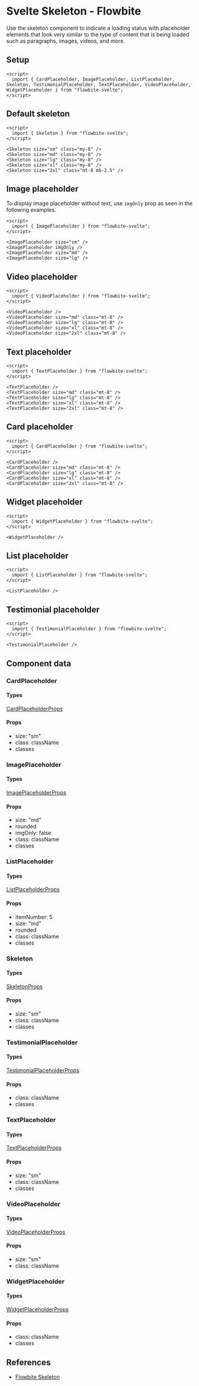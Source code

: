 # Svelte Skeleton - Flowbite


Use the skeleton component to indicate a loading status with placeholder elements that look very similar to the type of content that is being loaded such as paragraphs, images, videos, and more.

## Setup

```svelte
<script>
  import { CardPlaceholder, ImagePlaceholder, ListPlaceholder, Skeleton, TestimonialPlaceholder, TextPlaceholder, VideoPlaceholder, WidgetPlaceholder } from "flowbite-svelte";
</script>
```

## Default skeleton

```svelte
<script>
  import { Skeleton } from "flowbite-svelte";
</script>

<Skeleton size="sm" class="my-8" />
<Skeleton size="md" class="my-8" />
<Skeleton size="lg" class="my-8" />
<Skeleton size="xl" class="my-8" />
<Skeleton size="2xl" class="mt-8 mb-2.5" />
```

## Image placeholder

To display image placeholder without text, use `imgOnly` prop as seen in the following examples.

```svelte
<script>
  import { ImagePlaceholder } from "flowbite-svelte";
</script>

<ImagePlaceholder size="sm" />
<ImagePlaceholder imgOnly />
<ImagePlaceholder size="md" />
<ImagePlaceholder size="lg" />
```

## Video placeholder

```svelte
<script>
  import { VideoPlaceholder } from "flowbite-svelte";
</script>

<VideoPlaceholder />
<VideoPlaceholder size="md" class="mt-8" />
<VideoPlaceholder size="lg" class="mt-8" />
<VideoPlaceholder size="xl" class="mt-8" />
<VideoPlaceholder size="2xl" class="mt-8" />
```

## Text placeholder

```svelte
<script>
  import { TextPlaceholder } from "flowbite-svelte";
</script>

<TextPlaceholder />
<TextPlaceholder size="md" class="mt-8" />
<TextPlaceholder size="lg" class="mt-8" />
<TextPlaceholder size="xl" class="mt-8" />
<TextPlaceholder size="2xl" class="mt-8" />
```

## Card placeholder

```svelte
<script>
  import { CardPlaceholder } from "flowbite-svelte";
</script>

<CardPlaceholder />
<CardPlaceholder size="md" class="mt-8" />
<CardPlaceholder size="lg" class="mt-8" />
<CardPlaceholder size="xl" class="mt-8" />
<CardPlaceholder size="2xl" class="mt-8" />
```

## Widget placeholder

```svelte
<script>
  import { WidgetPlaceholder } from "flowbite-svelte";
</script>

<WidgetPlaceholder />
```

## List placeholder

```svelte
<script>
  import { ListPlaceholder } from "flowbite-svelte";
</script>

<ListPlaceholder />
```

## Testimonial placeholder

```svelte
<script>
  import { TestimonialPlaceholder } from "flowbite-svelte";
</script>

<TestimonialPlaceholder />
```

## Component data

### CardPlaceholder

#### Types

[CardPlaceholderProps](https://github.com/themesberg/flowbite-svelte/blob/main/src/lib/types.ts#L1422)

#### Props

- size: "sm"
- class: className
- classes

### ImagePlaceholder

#### Types

[ImagePlaceholderProps](https://github.com/themesberg/flowbite-svelte/blob/main/src/lib/types.ts#L1426)

#### Props

- size: "md"
- rounded
- imgOnly: false
- class: className
- classes

### ListPlaceholder

#### Types

[ListPlaceholderProps](https://github.com/themesberg/flowbite-svelte/blob/main/src/lib/types.ts#L1432)

#### Props

- itemNumber: 5
- size: "md"
- rounded
- class: className
- classes

### Skeleton

#### Types

[SkeletonProps](https://github.com/themesberg/flowbite-svelte/blob/main/src/lib/types.ts#L1438)

#### Props

- size: "sm"
- class: className
- classes

### TestimonialPlaceholder

#### Types

[TestimonialPlaceholderProps](https://github.com/themesberg/flowbite-svelte/blob/main/src/lib/types.ts#L1442)

#### Props

- class: className
- classes

### TextPlaceholder

#### Types

[TextPlaceholderProps](https://github.com/themesberg/flowbite-svelte/blob/main/src/lib/types.ts#L1444)

#### Props

- size: "sm"
- class: className
- classes

### VideoPlaceholder

#### Types

[VideoPlaceholderProps](https://github.com/themesberg/flowbite-svelte/blob/main/src/lib/types.ts#L1448)

#### Props

- size: "sm"
- class: className

### WidgetPlaceholder

#### Types

[WidgetPlaceholderProps](https://github.com/themesberg/flowbite-svelte/blob/main/src/lib/types.ts#L1452)

#### Props

- class: className
- classes


## References

- [Flowbite Skeleton](https://flowbite.com/docs/components/sidebar/)


